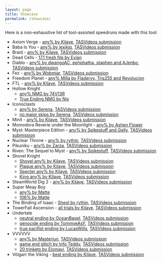 ```yaml
---
layout: page
title: Showcase
permalink: /showcase/
---
```


Here is a non-exhaustive list of tool-assisted speedruns made with this tool:

* Axiom Verge - [any% by Kilaye](https://www.youtube.com/watch?v=xOTd2dZqvWA), [TASVideos submission](https://tasvideos.org/4008M)
* Baba Is You - [any% by lexikiq](https://www.youtube.com/watch?v=AXRu89RUrAE), [TASVideos submission](https://tasvideos.org/4281M)
* Braid - [any% by Kilaye](https://www.youtube.com/watch?v=Q6LPjg6NdvY), [TASVideos submission](https://tasvideos.org/5986M)
* Dead Cells - [17.1 fresh file by Evian](https://www.youtube.com/watch?v=KR8NqS_jZoA)
* Diablo - [any% by dwangoAC, ephphatha, staphen and AJenbo](https://www.youtube.com/watch?v=wmrCF33i7aA), [TASVideos submission](https://tasvideos.org/6314M)
* Fez - [any% by Wobmiar](https://www.youtube.com/watch?v=xKE_2RXEhKc), [TASVideos submission](https://tasvideos.org/4962M)
* Freedom Planet - [any% Milla by Fladervy, Tris255 and Revolucion](https://www.youtube.com/watch?v=9eA71dOGSTg)
* FTL - [any% by Kilaye](https://www.youtube.com/watch?v=3dS3gLsRpeQ), [TASVideos submission](https://tasvideos.org/4243M)
* Hollow Knight
    - [any% NMG by 74V13R](https://www.youtube.com/watch?v=patXzF3Q3Wk)
    - [True Ending NMG by Nix](https://www.youtube.com/watch?v=6vRm1mrRf6M)
* Iconoclasts
    - [any% by Serena](https://www.youtube.com/watch?v=wy9YZatm41g), [TASVideos submission](https://tasvideos.org/4594M)
    - [no major skips by Serena](https://www.youtube.com/watch?v=ZNFxMzfWEDk), [TASVideos submission](https://tasvideos.org/4988M)
* Minit - [any% by Kilaye](https://www.youtube.com/watch?v=6Dv_8QZl00A), [TASVideos submission](https://tasvideos.org/3958M)
* Momodora Reverie under the Moonlight - [any% by Ashen Flower](https://www.youtube.com/watch?v=xGPuczjxK7Y)
* Myst: Masterpiece Edition - [any% by Spikestuff and Gelly](https://www.youtube.com/watch?v=mSvm87GRHgE), [TASVideos submission](https://tasvideos.org/4669M)
* Nuclear Throne - [any% by rythin](https://www.youtube.com/watch?v=kGu3XQ6M3vY), [TASVideos submission](https://tasvideos.org/5729M)
* Pikuniku - [any% by Zarza](https://www.youtube.com/watch?v=OV8JQN5ckzw), [TASVideos submission](https://tasvideos.org/5324M)
* Riven: The Sequel to Myst - [any% by Spikestuff](https://www.youtube.com/watch?v=qaH6d6ZCRBU), [TASVideos submission](https://tasvideos.org/5840M)
* Shovel Knight
    - [Shovel any% by Kilaye](https://www.youtube.com/watch?v=GvfAPXCVPvQ), [TASVideos submission](https://tasvideos.org/3800M)
    - [Plague any% by Kilaye](https://www.youtube.com/watch?v=71FCMeDrPSI), [TASVideos submission](https://tasvideos.org/3802M)
    - [Specter any% by Kilaye](https://www.youtube.com/watch?v=qIfl6rH31Wk), [TASVideos submission](https://tasvideos.org/3805M)
    - [King any% by Kilaye](https://www.youtube.com/watch?v=oHCcHc5eXBA), [TASVideos submission](https://tasvideos.org/4193M)
* SteamWorld Dig 2 - [any% by Kilaye](https://www.youtube.com/watch?v=QKjqWH2yZAA), [TASVideos submission](https://tasvideos.org/3827M)
* Super Meay Boy
    - [any% by Matte](https://www.youtube.com/watch?v=mAQidEjCNTc)
    - [106% by Matte](https://www.youtube.com/watch?v=EF7ISgbS2-w)
* The Binding of Isaac - [Sheol by rythin](http://www.youtube.com/watch?v=sfAQL_Y_pUY), [TASVideos submission](https://tasvideos.org/5153M)
* TowerFall Ascension - [all trials by Kilaye](https://www.youtube.com/watch?v=TW3CMF0nCFM), [TASVideos submission](https://tasvideos.org/3833M)
* Undertale
    - [neutral ending by OceanBagel](https://www.youtube.com/watch?v=ogobq3zCv3U), [TASVideos submission](https://tasvideos.org/4539M)
    - [genocide ending by TommyeAsY](https://www.youtube.com/watch?v=KIYvjlY8T4Q), [TASVideos submission](https://tasvideos.org/4149M)
    - [true pacifist ending by LucasWills](https://www.youtube.com/watch?v=Ungi8snUh8E), [TASVideos submission](https://tasvideos.org/4043M)
* VVVVVV
    - [any% by Masterjun](https://www.youtube.com/watch?v=P-CdfRIGXkk), [TASVideos submission](https://tasvideos.org/4009M)
    - [game end glitch by Info Teddy](https://www.youtube.com/watch?v=XfT-5coSJdY), [TASVideos submission](https://tasvideos.org/4588M)
    - [20 trinkets by Elomavi](https://www.youtube.com/watch?v=EgJD95OWi3E), [TASVideos submission](https://tasvideos.org/4881M)
* Völgarr the Viking - [best ending by Kilaye](https://www.youtube.com/watch?v=4em3CE0TXjs), [TASVideos submission](https://tasvideos.org/3808M)
